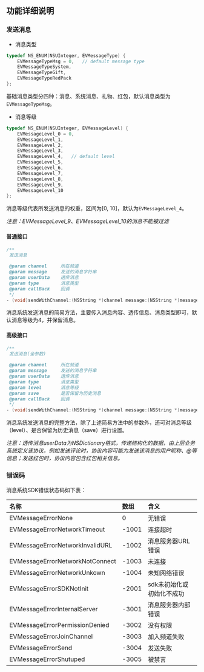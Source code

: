 ## 功能详细说明
### 发送消息
* 消息类型

```objective-c
typedef NS_ENUM(NSUInteger, EVMessageType) {
    EVMessageTypeMsg = 0,   // default message type
    EVMessageTypeSystem,
    EVMessageTypeGift,
    EVMessageTypeRedPack
};
```

基础消息类型分四种：消息、系统消息、礼物、红包，默认消息类型为`EVMessageTypeMsg`。

* 消息等级

```objective-c
typedef NS_ENUM(NSUInteger, EVMessageLevel) {
    EVMessageLevel_0 = 0,
    EVMessageLevel_1,
    EVMessageLevel_2,
    EVMessageLevel_3,
    EVMessageLevel_4,   // default level
    EVMessageLevel_5,
    EVMessageLevel_6,
    EVMessageLevel_7,
    EVMessageLevel_8,
    EVMessageLevel_9,
    EVMessageLevel_10
};
```

消息等级代表所发送消息的权重，区间为[0, 10]，默认为`EVMessageLevel_4`。

*注意：EVMessageLevel_9、EVMessageLevel_10的消息不能被过滤*

#### 普通接口

```objective-c
/**
 发送消息

 @param channel     所在频道
 @param message     发送的消息字符串
 @param userData    透传消息
 @param type        消息类型
 @param callBack    回调
 */
- (void)sendWithChannel:(NSString *)channel message:(NSString *)message userData:(NSDictionary *)userData type:(EVMessageType)type result:(EVMessageCallBack)callBack;
```
消息系统发送消息的简易方法，主要传入消息内容、透传信息、消息类型即可，默认消息等级为4，并保留消息。

#### 高级接口

```objective-c
/**
 发送消息(全参数)

 @param channel     所在频道
 @param message     发送的消息字符串
 @param userData    透传消息
 @param type        消息类型
 @param level       消息等级
 @param save        是否保留为历史消息
 @param callBack    回调
 */
- (void)sendWithChannel:(NSString *)channel message:(NSString *)message userData:(NSDictionary *)userData type:(EVMessageType)type level:(EVMessageLevel)level save:(BOOL)save result:(EVMessageCallBack)callBack;
```
消息系统发送消息的完整方法，除了上述简易方法中的参数外，还可对消息等级（level）、是否保留为历史消息（save）进行设置。

*注意：透传消息userData为NSDictionary格式，传递结构化的数据，由上层业务系统定义该协议。例如发送评论时，协议内容可能为发送该消息的用户昵称、@等信息；发送红包时，协议内容包含红包相关信息。*

### 错误码
消息系统SDK错误状态码如下表：

| 名称 | 数组 | 含义 |
|:--|:--|:--|
| EVMessageErrorNone | 0 | 无错误 |
| EVMessageErrorNetworkTimeout | -1001 | 连接超时 |
| EVMessageErrorNetworkInvalidURL | -1002 | 消息服务器URL错误 |
| EVMessageErrorNetworkNotConnect | -1003 | 未连接 |
| EVMessageErrorNetworkUnkown | -1004 | 未知网络错误 |
| EVMessageErrorSDKNotInit | -2001 | sdk未初始化或初始化不成功 |
| EVMessageErrorInternalServer | -3001 | 消息服务器内部错误 |
| EVMessageErrorPermissionDenied | -3002 | 没有权限 | 
| EVMessageErrorJoinChannel | -3003 | 加入频道失败 |
| EVMessageErrorSend | -3004 | 发送失败 |
| EVMessageErrorShutuped | -3005 | 被禁言 |


